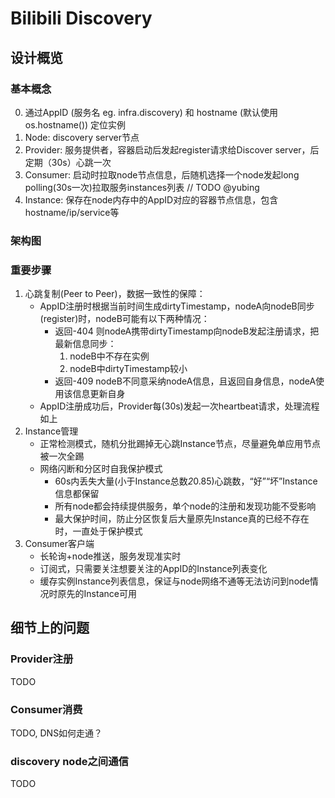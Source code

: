# Bilibili Discovery

## 设计概览

### 基本概念

0. 通过AppID (服务名 eg. infra.discovery) 和 hostname (默认使用os.hostname()) 定位实例
1. Node: discovery server节点
2. Provider: 服务提供者，容器启动后发起register请求给Discover server，后定期（30s）心跳一次
3. Consumer: 启动时拉取node节点信息，后随机选择一个node发起long polling(30s一次)拉取服务instances列表 // TODO @yubing
4. Instance: 保存在node内存中的AppID对应的容器节点信息，包含hostname/ip/service等

### 架构图

<!-- ![discovery arch](discovery_arch.png) -->

### 重要步骤

1. 心跳复制(Peer to Peer)，数据一致性的保障：
    * AppID注册时根据当前时间生成dirtyTimestamp，nodeA向nodeB同步(register)时，nodeB可能有以下两种情况：
        * 返回-404 则nodeA携带dirtyTimestamp向nodeB发起注册请求，把最新信息同步：
            1. nodeB中不存在实例
            2. nodeB中dirtyTimestamp较小
        * 返回-409 nodeB不同意采纳nodeA信息，且返回自身信息，nodeA使用该信息更新自身
    * AppID注册成功后，Provider每(30s)发起一次heartbeat请求，处理流程如上
2. Instance管理
    * 正常检测模式，随机分批踢掉无心跳Instance节点，尽量避免单应用节点被一次全踢
    * 网络闪断和分区时自我保护模式
        * 60s内丢失大量(小于Instance总数*2*0.85)心跳数，“好”“坏”Instance信息都保留
        * 所有node都会持续提供服务，单个node的注册和发现功能不受影响
        * 最大保护时间，防止分区恢复后大量原先Instance真的已经不存在时，一直处于保护模式
3. Consumer客户端
    * 长轮询+node推送，服务发现准实时
    * 订阅式，只需要关注想要关注的AppID的Instance列表变化
    * 缓存实例Instance列表信息，保证与node网络不通等无法访问到node情况时原先的Instance可用

## 细节上的问题

### Provider注册

TODO 

### Consumer消费

TODO, DNS如何走通？

### discovery node之间通信

TODO